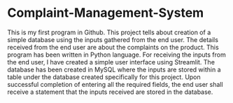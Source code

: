 # Complaint-Management-System
This is my first program in Github. This project tells about creation of a simple database using the inputs gathered from the end user. The details received from the end user are about the complaints on the product. This program has been written in Python language. For receiving the inputs from the end user, I have created a simple user interface using Streamlit. The database has been created in MySQL where the inputs are stored within a table under the database created specifically for this project. Upon successful completion of entering all the required fields, the end user shall receive a statement that the inputs received are stored in the database.
